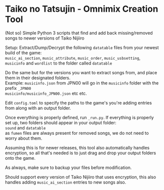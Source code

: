 # Taiko no Tatsujin - Omnimix Creation Tool

(Not so) Simple Python 3 scripts that find and add back missing/removed songs to newer versions of Taiko Nijiiro  

Setup: 
Extract/Dump/Decrypt the following `datatable` files from your newest build of the game:    
`music_ai_section`, `music_attribute`, `music_order`, `music_usbsetting`, `musicinfo` and `wordlist` to the folder called `datatable`  

Do the same but for the versions you want to extract songs from, and place them in their designated folders.  
Example: `musicinfo.json` from JPN00 will go in the `musicinfo` folder with the prefix `_JPN00`  
`musicinfo/musicinfo_JPN00.json` etc etc.   

Edit `config.toml` to specify the paths to the game's you're adding entries from along with an output folder.   

Once everything is properly defined, run `_run.py`. If everything is properly set up, two folders should appear in your output folder:  
`sound` and `datatable`  
as `fumen` files are always present for removed songs, we do not need to worry about them.  

Assuming this is for newer releases, this tool also automatically handles encryption, so all that's needed is to just drag and drop your output folders onto the game.  

As always, make sure to backup your files before modification.  

Should support every version of Taiko Nijiiro that uses encryption, this also handles adding `music_ai_section` entries to new songs also.  